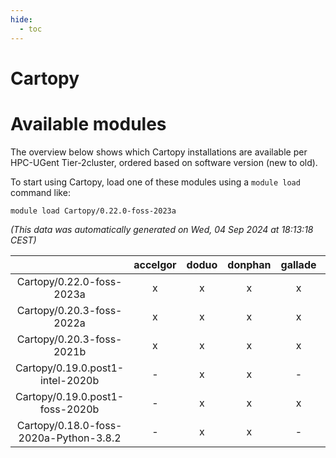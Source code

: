 ```yaml
---
hide:
  - toc
---
```


Cartopy
=======

# Available modules


The overview below shows which Cartopy installations are available per HPC-UGent Tier-2cluster, ordered based on software version (new to old).

To start using Cartopy, load one of these modules using a `module load` command like:

```shell
module load Cartopy/0.22.0-foss-2023a
```

*(This data was automatically generated on Wed, 04 Sep 2024 at 18:13:18 CEST)*  

| |accelgor|doduo|donphan|gallade|joltik|shinx|skitty|
| :---: | :---: | :---: | :---: | :---: | :---: | :---: | :---: |
|Cartopy/0.22.0-foss-2023a|x|x|x|x|x|x|x|
|Cartopy/0.20.3-foss-2022a|x|x|x|x|x|-|x|
|Cartopy/0.20.3-foss-2021b|x|x|x|x|x|-|x|
|Cartopy/0.19.0.post1-intel-2020b|-|x|x|-|x|-|x|
|Cartopy/0.19.0.post1-foss-2020b|-|x|x|x|x|-|x|
|Cartopy/0.18.0-foss-2020a-Python-3.8.2|-|x|x|-|x|-|x|
